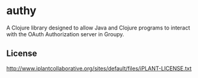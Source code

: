 # authy

A Clojure library designed to allow Java and Clojure programs to interact with
the OAuth Authorization server in Groupy.

## License

http://www.iplantcollaborative.org/sites/default/files/iPLANT-LICENSE.txt
